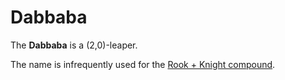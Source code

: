 # Dabbaba

The **Dabbaba** is a (2,0)-leaper.

The name is infrequently used for the [Rook + Knight compound](chancellor.md).
